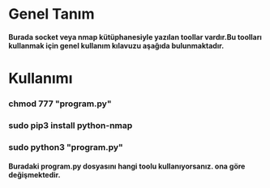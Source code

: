 <h1> Genel Tanım </h1>
<h4> Burada socket veya nmap kütüphanesiyle yazılan toollar vardır.Bu toolları kullanmak için genel kullanım 
  kılavuzu aşağıda bulunmaktadır. </h4>

<h1> Kullanımı </h1>

<h3>chmod 777 "program.py"
<h3> sudo pip3 install python-nmap </h3>

<h3> sudo python3 "program.py" </h3>
<h4> Buradaki program.py dosyasını hangi toolu kullanıyorsanız. ona göre değişmektedir.

